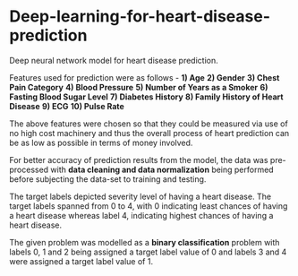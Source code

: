 # Deep-learning-for-heart-disease-prediction
Deep neural network model for heart disease prediction.

Features used for prediction were as follows - 
**1) Age**
**2) Gender**
**3) Chest Pain Category**
**4) Blood Pressure**
**5) Number of Years as a Smoker**
**6) Fasting Blood Sugar Level**
**7) Diabetes History**
**8) Family History of Heart Disease**
**9) ECG**
**10) Pulse Rate**

The above features were chosen so that they could be measured via use of no high cost machinery and thus the overall process of heart prediction can be as low as possible in terms of money involved.

For better accuracy of prediction results from the model, the data was pre-processed with **data cleaning and data normalization** being performed before subjecting the data-set to training and testing.

The target labels depicted severity level of having a heart disease. The target labels spanned from 0 to 4, with 0 indicating least chances of having a heart disease whereas label 4, indicating highest chances of having a heart disease.

The given problem was modelled as a **binary classification** problem with labels 0, 1 and 2 being assigned a target label value of 0 and labels 3 and 4 were assigned a target label value of 1. 
